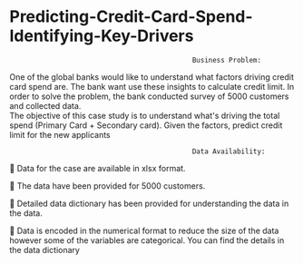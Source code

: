# Predicting-Credit-Card-Spend-Identifying-Key-Drivers

                                                 Business Problem:  
One of the global banks would like to understand what factors driving credit card spend are. The bank want use these insights to calculate credit limit. In order to solve the problem, the bank conducted survey of 5000 customers and collected data.  
The objective of this case study is to understand what's driving the total spend (Primary Card + Secondary card). Given the factors, predict credit limit for the new applicants 


                                                 Data Availability:  

 Data for the case are available in xlsx format.  

 The data have been provided for 5000 customers.  

 Detailed data dictionary has been provided for understanding the data in the data. 

 Data is encoded in the numerical format to reduce the size of the data however some of the variables are categorical. You can find the details in the data dictionary 

